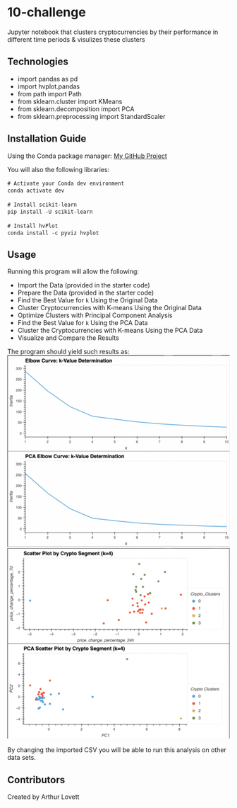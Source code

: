# 10-challenge
 Jupyter notebook that clusters cryptocurrencies by their performance in different time periods & visulizes these clusters


## Technologies
* import pandas as pd
* import hvplot.pandas
* from path import Path
* from sklearn.cluster import KMeans
* from sklearn.decomposition import PCA
* from sklearn.preprocessing import StandardScaler


## Installation Guide
Using the Conda package manager: [My GitHub Project](https://github.com/ALovettII/10-challenge.git)

You will also the following libraries:
```
# Activate your Conda dev environment
conda activate dev

# Install scikit-learn
pip install -U scikit-learn

# Install hvPlot
conda install -c pyviz hvplot
```

## Usage
Running this program will allow the following:
* Import the Data (provided in the starter code)
* Prepare the Data (provided in the starter code)
* Find the Best Value for `k` Using the Original Data
* Cluster Cryptocurrencies with K-means Using the Original Data
* Optimize Clusters with Principal Component Analysis
* Find the Best Value for `k` Using the PCA Data
* Cluster the Cryptocurrencies with K-means Using the PCA Data
* Visualize and Compare the Results

The program should yield such results as:
![Elbow Chart Comparison](https://github.com/ALovettII/10-challenge/blob/main/Resources/k-value_elbow.png)
![Clustering into Segments Comparison](https://github.com/ALovettII/10-challenge/blob/main/Resources/segment_scatter.png)

By changing the imported CSV you will be able to run this analysis on other data sets.

## Contributors
Created by Arthur Lovett